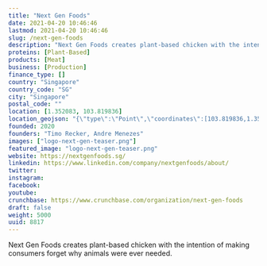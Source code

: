 ```yaml
---
title: "Next Gen Foods"
date: 2021-04-20 10:46:46
lastmod: 2021-04-20 10:46:46
slug: /next-gen-foods
description: "Next Gen Foods creates plant-based chicken with the intention of making consumers forget why animals were ever needed."
proteins: [Plant-Based]
products: [Meat]
business: [Production]
finance_type: []
country: "Singapore"
country_code: "SG"
city: "Singapore"
postal_code: ""
location: [1.352083, 103.819836]
location_geojson: "{\"type\":\"Point\",\"coordinates\":[103.819836,1.352083]}"
founded: 2020
founders: "Timo Recker, Andre Menezes"
images: ["logo-next-gen-teaser.png"]
featured_image: "logo-next-gen-teaser.png"
website: https://nextgenfoods.sg/
linkedin: https://www.linkedin.com/company/nextgenfoods/about/
twitter: 
instagram: 
facebook: 
youtube: 
crunchbase: https://www.crunchbase.com/organization/next-gen-foods
draft: false
weight: 5000
uuid: 8817
---
```

Next Gen Foods creates plant-based chicken with the intention of making consumers forget why animals were ever needed.
